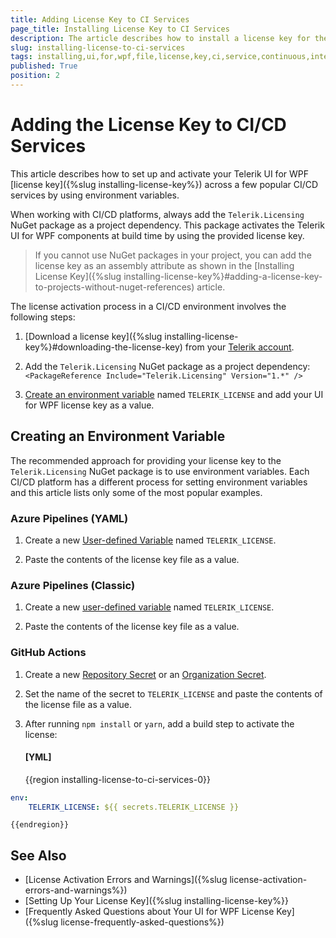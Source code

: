 ```yaml
---
title: Adding License Key to CI Services
page_title: Installing License Key to CI Services
description: The article describes how to install a license key for the Telerik UI for WPF product to CI Services.
slug: installing-license-to-ci-services
tags: installing,ui,for,wpf,file,license,key,ci,service,continuous,integration,cd,cicd
published: True
position: 2
---
```


# Adding the License Key to CI/CD Services

This article describes how to set up and activate your Telerik UI for WPF [license key]({%slug installing-license-key%}) across a few popular CI/CD services by using environment variables.

When working with CI/CD platforms, always add the `Telerik.Licensing` NuGet package as a project dependency. This package activates the Telerik UI for WPF components at build time by using the provided license key.

> If you cannot use NuGet packages in your project, you can add the license key as an assembly attribute as shown in the [Installing License Key]({%slug installing-license-key%}#adding-a-license-key-to-projects-without-nuget-references) article.

The license activation process in a CI/CD environment involves the following steps:

1. [Download a license key]({%slug installing-license-key%}#downloading-the-license-key) from your [Telerik account](https://www.telerik.com/account/your-licenses/license-keys).

1. Add the `Telerik.Licensing` NuGet package as a project dependency: `<PackageReference Include="Telerik.Licensing" Version="1.*" />`

1. [Create an environment variable](#creating-an-environment-variable) named `TELERIK_LICENSE` and add your UI for WPF license key as a value.

## Creating an Environment Variable

The recommended approach for providing your license key to the `Telerik.Licensing` NuGet package is to use environment variables. Each CI/CD platform has a different process for setting environment variables and this article lists only some of the most popular examples.

### Azure Pipelines (YAML)

1. Create a new [User-defined Variable](https://docs.microsoft.com/en-us/azure/devops/pipelines/process/variables?view=azure-devops&tabs=yaml%2Cbatch) named `TELERIK_LICENSE`.

1. Paste the contents of the license key file as a value.

### Azure Pipelines (Classic)

1. Create a new [user-defined variable](https://docs.microsoft.com/en-us/azure/devops/pipelines/process/variables?view=azure-devops&tabs=classic%2Cbatch) named `TELERIK_LICENSE`. 

1. Paste the contents of the license key file as a value.

### GitHub Actions

1. Create a new [Repository Secret](https://docs.github.com/en/actions/reference/encrypted-secrets#creating-encrypted-secrets-for-a-repository) or an [Organization Secret](https://docs.github.com/en/actions/reference/encrypted-secrets#creating-encrypted-secrets-for-an-organization).

1. Set the name of the secret to `TELERIK_LICENSE` and paste the contents of the license file as a value.

1. After running `npm install` or `yarn`, add a build step to activate the license:

	#### __[YML]__
	{{region installing-license-to-ci-services-0}}
```YAML
env:
    TELERIK_LICENSE: ${{ secrets.TELERIK_LICENSE }}
```
	{{endregion}}

## See Also  
* [License Activation Errors and Warnings]({%slug license-activation-errors-and-warnings%})
* [Setting Up Your License Key]({%slug installing-license-key%}}
* [Frequently Asked Questions about Your UI for WPF License Key]({%slug license-frequently-asked-questions%})
